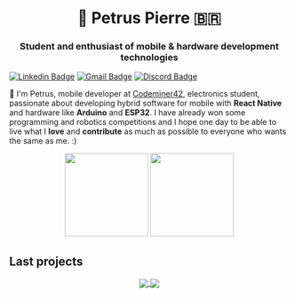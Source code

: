 <h1 align="center">🎈 Petrus Pierre 🇧🇷</h1>
<h3 align="center">Student and enthusiast of mobile & hardware development technologies</h3>

[![Linkedin Badge](https://img.shields.io/badge/-Petrus%20Pierre-6633cc?style=flat-square&logo=Linkedin&logoColor=white&link=https://www.linkedin.com/in/petrus-pierre-3054ba18a/)](https://www.linkedin.com/in/petrus-pierre-3054ba18a/) 
[![Gmail Badge](https://img.shields.io/badge/-petrus.tsx@gmail.com-6633cc?style=flat-square&logo=Gmail&logoColor=white&link=mailto:petrus.tsx@gmail.com)](mailto:gomeslucianogabriel@gmail.com)
[![Discord Badge](https://img.shields.io/badge/-petrus%230958-6633cc?style=flat-square&logo=Discord&logoColor=white&link=mailto:petrus.tsx@gmail.com)](https://discord.com)

🖖 I'm Petrus, mobile developer at [Codeminer42](https://codeminer42.com), electronics student, passionate about developing hybrid software for mobile with **React Native** and hardware like **Arduino** and **ESP32**. I have already won some programming and robotics competitions and I hope one day to be able to live what I **love** and **contribute** as much as possible to everyone who wants the same as me. :)

<p align="center">
  <img height=150 src="https://github-readme-stats.vercel.app/api?username=petruspierre&show_icons=true&theme=jolly&hide_border=true&hide=stars&count_private=true">
  <img height=150 src="https://github-readme-stats.vercel.app/api/top-langs/?username=petruspierre&show_icons=true&hide_border=true&layout=compact&theme=jolly">
</p>

## Last projects

<p align="center">
  <a href="https://github.com/petruspierre/cidade-de-goias">
    <img align="center" src="https://github-readme-stats.vercel.app/api/pin/?username=petruspierre&repo=cidade-de-goias&theme=jolly&hide_border=true" />
  </a>
  <a href="https://github.com/petrusiperre/buritibot">
    <img align="center" src="https://github-readme-stats.vercel.app/api/pin/?username=petruspierre&repo=buritibot&theme=jolly&hide_border=true" />
  </a>
</p>
